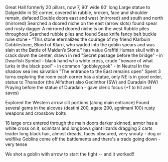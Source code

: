 Great Hall
	formerly 20 pillars, now 7, 90' wide 60' long
	Large statue to Dalgeddin in SE corner, covered in rubble, broken, face and shoulder remain, defaced
	Double doors east and west (mirrored) and south and north (mirrored)
	Searched a doored niche on the east (arrow slots) found spear and rusty dagger
	A mirrored doored niche is on the west
	Rubble piles throughout
	Searched rubble piles and found
		Seax knife
		fancy belt buckle
		rune stone - “This stone eternalizes the courage of my friend Klarbuin Cobblestone, Blood of Klarri, who waded into the goblin spears and was slain at the Battle of Maiden’s Stone.” has value
	Graffiti
		Human skull with a crack down the center, drawn in red
		"Secret passage before the bridge" - in Dwarfish
		Symbol - black hand w/ a white cross, crude
		"beware of what lurks in the black pool" - in common
		"gobbleygook" - in Neutral
			In the shadow sea lies salvation
		"The entrance to the East remains open"
	Spent 3 turns exploring the room
		each corner has a statue, only NE is in good order, statue to Thanador (the Allfather)
		also Gedinthor (SW) and Duradain (NW)
		Praying before the statue of Duradain - gave cleric focus (+1 to hit and saves)
	
Explored the Western arrow slit portions (along main entrance)
	Found several gems in the alcoves (destini 200, agate 200, agnimani 100)
	rusty weapons and crossbow bolts

18 large orcs entered through the main doors
	darker skinned, armor has a white cross on it, scimitars and longbows
	giant lizards dragging 2 carts
	leader
	long black hair, almost dreads, faces obscured, very snouty - dog or wolflike
Goblins come off the battlements and there's a trade going down - very tense

We shot a goblin with arrow to start the fight -- and it worked!!

